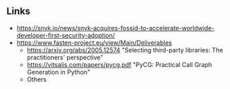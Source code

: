 ## Links

- https://snyk.io/news/snyk-acquires-fossid-to-accelerate-worldwide-developer-first-security-adoption/
- https://www.fasten-project.eu/view/Main/Deliverables
	- https://arxiv.org/abs/2005.12574 "Selecting third-party libraries: The practitioners' perspective"
	- https://vitsalis.com/papers/pycg.pdf "PyCG: Practical Call Graph Generation in Python"
	- Others

<!-- Keywords -->

<!-- /Keywords -->
